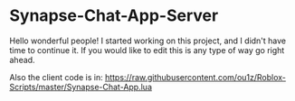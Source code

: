 # Synapse-Chat-App-Server

Hello wonderful people! I started working on this project, and I didn't have time to continue it.
If you would like to edit this is any type of way go right ahead.

Also the client code is in:
https://raw.githubusercontent.com/ou1z/Roblox-Scripts/master/Synapse-Chat-App.lua
